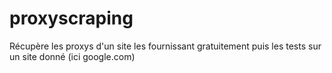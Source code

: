 # proxyscraping
Récupère les proxys d'un site les fournissant gratuitement puis les tests sur un site donné (ici google.com)
